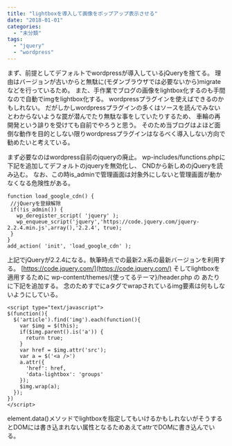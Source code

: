 ```yaml
---
title: "lightboxを導入して画像をポップアップ表示させる"
date: "2018-01-01"
categories: 
  - "未分類"
tags: 
  - "jquery"
  - "wordpress"
---
```


まず、前提としてデフォルトでwordpressが導入しているjQueryを捨てる。 理由はバージョンが古いからと無駄に(モダンブラウザでは必要ないから)migrateなどを行っているため。 また、手作業でブログの画像をlightbox化するのも手間なので自動でimgをlightbox化する。 wordpressプラグインを使えばできるのかもしれない。 だがしかしwordpressプラグインの多くはソースを読んでみないとわからないような罠が潜んでたり無駄な事をしていたりするため、 車輪の再開発という誹りを受けても自前でやろうと思う。 そのため当ブログはよほど面倒な動作を目的としない限りwordpressプラグインはなるべく導入しない方向で勧めたいと考えている。

まず必要なのはwordpress自前のjqueryの廃止。 wp-includes/functions.phpに下記を追加してデフォルトのjqueryを無効化し、 CNDから新しめのjQueryを読み込む。 なお、この時is\_adminで管理画面は対象外にしないと管理画面が動かなくなる危険性がある。

```
function load_google_cdn() {
 //jQueryを登録解除
 if(!is_admin()) {
   wp_deregister_script( 'jquery' );
   wp_enqueue_script('jquery','https://code.jquery.com/jquery-2.2.4.min.js',array(),'2.2.4', true);
 }
}
add_action( 'init', 'load_google_cdn' );
```

上記でjQueryが2.2.4になる。執筆時点での最新2.x系の最新バージョンを利用する。 [https://code.jquery.com/](https://code.jquery.com/) そしてlightboxを適用するために wp-content/themes/{使ってるテーマ}/header.php の</header> あたりに下記を追加する。 念のためすでにaタグでwrapされているimg要素は何もしないようにしている。

```
<script type="text/javascript">
$(function(){
  $('article').find('img').each(function(){
    var $img = $(this);
    if($img.parent().is('a')) {
      return true;
    }
    var href = $img.attr('src');
    var a = $('<a />')
    a.attr({
      'href': href,
      'data-lightbox': 'groups'
    });
    $img.wrap(a);
  });
})
</script>
```

element.data()メソッドでlightboxを指定してもいけるかもしれないがそうするとDOMには書き込まれない属性となるためあえてattrでDOMに書き込んでいる。
